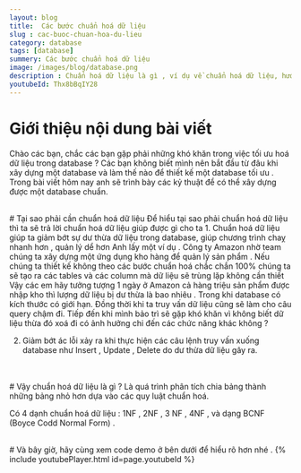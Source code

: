 ```yaml
---
layout: blog
title:  Các bước chuẩn hoá dữ liệu
slug : cac-buoc-chuan-hoa-du-lieu
category: database
tags: [database]
summery: Các bước chuẩn hoá dữ liệu    
image: /images/blog/database.png
description : Chuẩn hoá dữ liệu là gì , ví dụ về chuẩn hoá dữ liệu, hướng dẫn chuẩn hoá dữ liệu, kỷ thuật chuẩn hoá database
youtubeId: Thx8bBqIY28
---
```


# **Giới thiệu nội dung bài viết**

Chào các bạn, chắc các bạn gặp phải những khó khăn trong việc tối ưu hoá dữ liệu trong database ? Các bạn không biết mình nên
bắt đầu từ đâu khi xây dựng một database và làm thế nào để thiết kế một database tối ưu . Trong bài viết hôm nay anh sẽ trình bày
các kỷ thuật để có thể xây dựng được một database chuẩn.

<br>
# Tại sao phải cần chuẩn hoá dữ liệu
Để hiểu tại sao phải chuẩn hoá dữ liệu thì ta sẽ trả lời chuẩn hoá dữ liệu giúp được gì cho ta
1. Chuẩn hoá dữ liệu giúp ta giảm bớt sự dư thừa dữ liệu trong database, giúp chương trình chaỵ nhanh hơn , quản lý dể hơn
Anh lấy một ví dụ . Công ty Amazon nhờ team chúng ta xây dựng một ứng dụng kho hàng để quản lý sản phẩm . Nếu chúng ta
thiết kế không theo các bước chuẩn hoá chắc chắn 100% chúng ta sẽ tạo ra các tables và các column mà dữ liệu sẽ trùng lặp không cần thiết
Vậy các em hãy tưởng tượng 1 ngày ở Amazon cả hàng triệu sản phẩm được nhập kho thì lượng dữ liệu bị dư thừa là bao nhiêu .
Trong khi database có kích thước có giới hạn. Đồng thời khi ta truy vấn dữ liệu cũng sẽ làm cho câu query chậm đi. Tiếp đến khi mình bảo trì
sẽ gặp khó khăn vì không biết dữ liệu thừa đó xoá đi có ảnh hưởng chi đến các chức năng khác không ?

2. Giảm bớt ác lỗi xảy ra khi thực hiện các câu lệnh truy vấn xuống database như Insert , Update , Delete do dư
thừa dữ liệu gây ra.
<br>

<br>
# Vậy chuẩn hoá dữ liệu là gì ?
Là quá trình phân tích chia bảng thành những bảng nhỏ hơn dựa vào các quy luật chuẩn hoá.

Có 4 dạnh  chuẩn hoá dữ liệu  : 1NF , 2NF , 3 NF , 4NF , và dạng BCNF (Boyce Codd Normal Form) .

<br>
# Và bây giờ, hãy cùng xem code demo ở bên dưới để hiểu rõ hơn nhé .
{% include youtubePlayer.html id=page.youtubeId %}
